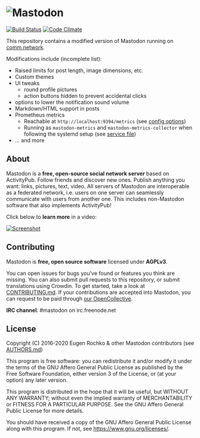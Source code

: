 ![Mastodon](https://i.imgur.com/NhZc40l.png)
========

[![Build Status](https://img.shields.io/circleci/project/github/comm-network/mastodon.svg)][circleci]
[![Code Climate](https://img.shields.io/codeclimate/maintainability/comm-network/mastodon)][code_climate]

[circleci]: https://circleci.com/gh/comm-network/mastodon
[code_climate]: https://codeclimate.com/github/comm-network/mastodon

This repository contains a modified version of Mastodon running on [comm.network](https://comm.network).

Modifications include (incomplete list):
- Raised limits for post length, image dimensions, etc.
- Custom themes
- UI tweaks
    - round profile pictures
    - action buttons hidden to prevent accidental clicks
- options to lower the notification sound volume
- Markdown/HTML support in posts
- Prometheus metrics
    - Reachable at `http://localhost:9394/metrics` (see [config options](https://github.com/discourse/prometheus_exporter#exporter-process-configuration))
    - Running as `mastodon-metrics` and `mastodon-metrics-collector` when following the systemd setup (see [service file](dist/mastodon-metrics.service))
- ... and more

## About

Mastodon is a **free, open-source social network server** based on ActivityPub. Follow friends and discover new ones. Publish anything you want: links, pictures, text, video. All servers of Mastodon are interoperable as a federated network, i.e. users on one server can seamlessly communicate with users from another one. This includes non-Mastodon software that also implements ActivityPub!

Click below to **learn more** in a video:

[![Screenshot](https://blog.joinmastodon.org/2018/06/why-activitypub-is-the-future/ezgif-2-60f1b00403.gif)][youtube_demo]

[youtube_demo]: https://www.youtube.com/watch?v=IPSbNdBmWKE

## Contributing

Mastodon is **free, open source software** licensed under **AGPLv3**.

You can open issues for bugs you've found or features you think are missing. You can also submit pull requests to this repository, or submit translations using Crowdin. To get started, take a look at [CONTRIBUTING.md](CONTRIBUTING.md). If your contributions are accepted into Mastodon, you can request to be paid through [our OpenCollective](https://opencollective.com/mastodon).

**IRC channel**: #mastodon on irc.freenode.net

## License

Copyright (C) 2016-2020 Eugen Rochko & other Mastodon contributors (see [AUTHORS.md](AUTHORS.md))

This program is free software: you can redistribute it and/or modify it under the terms of the GNU Affero General Public License as published by the Free Software Foundation, either version 3 of the License, or (at your option) any later version.

This program is distributed in the hope that it will be useful, but WITHOUT ANY WARRANTY; without even the implied warranty of MERCHANTABILITY or FITNESS FOR A PARTICULAR PURPOSE. See the GNU Affero General Public License for more details.

You should have received a copy of the GNU Affero General Public License along with this program. If not, see <https://www.gnu.org/licenses/>.
